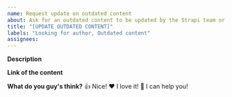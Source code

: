 ```yaml
---
name: Request update on outdated content
about: Ask for an outdated content to be updated by the Strapi team or the community
title: "[UPDATE OUTDATED CONTENT]"
labels: "Looking for author, Outdated content"
assignees:
---
```


**Description**
<!--
Hello 👋 Thank you for submitting a topic.

Before you start, please make sure your issue is understandable and reproducible.
To make your issue readable make sure you use valid Markdown syntax.

Also, make sure that this request doesn't exist anymore

Please describe your modifications.
-->

**Link of the content**


**What do you guy's think?**
👍 Nice!
❤️ I love it!
🚀 I can help you!
